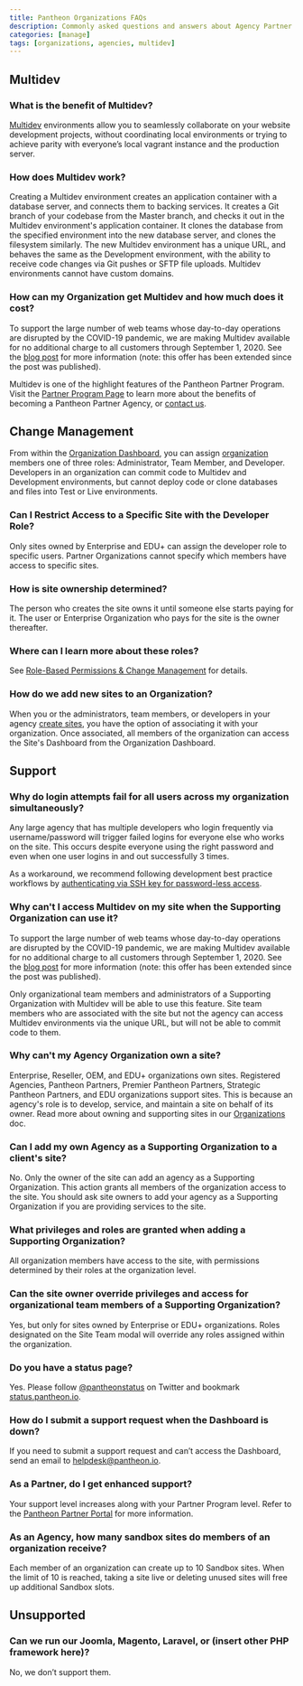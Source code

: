 ```yaml
---
title: Pantheon Organizations FAQs
description: Commonly asked questions and answers about Agency Partner Organizations using the Pantheon Platform.
categories: [manage]
tags: [organizations, agencies, multidev]
---
```

## Multidev

### What is the benefit of Multidev?

[Multidev](/multidev) environments allow you to seamlessly collaborate on your website development projects, without coordinating local environments or trying to achieve parity with everyone’s local vagrant instance and the production server.

### How does Multidev work?

Creating a Multidev environment creates an application container with a database server, and connects them to backing services. It creates a Git branch of your codebase from the Master branch, and checks it out in the Multidev environment's application container. It clones the database from the specified environment into the new database server, and clones the filesystem similarly. The new Multidev environment has a unique URL, and behaves the same as the Development environment, with the ability to receive code changes via Git pushes or SFTP file uploads. Multidev environments cannot have custom domains.

### How can my Organization get Multidev and how much does it cost?

<Alert title="Note" type="info" >

To support the large number of web teams whose day-to-day operations are disrupted by the COVID-19 pandemic, we are making Multidev available for no additional charge to all customers through September 1, 2020. See the [blog post](https://pantheon.io/blog/why-were-making-multidev-free-through-july-1stfor) for more information (note: this offer has been extended since the post was published).

</Alert>

Multidev is one of the highlight features of the Pantheon Partner Program. Visit the [Partner Program Page](https://pantheon.io/plans/partner-program) to learn more about the benefits of becoming a Pantheon Partner Agency, or [contact us](https://pantheon.io/contact-us?docs).

## Change Management

From within the [Organization Dashboard](/organization-dashboard), you can assign [organization](/organizations) members one of three roles: Administrator, Team Member, and Developer. Developers in an organization can commit code to Multidev and Development environments, but cannot deploy code or clone databases and files into Test or Live environments.

### Can I Restrict Access to a Specific Site with the Developer Role?
Only sites owned by Enterprise and EDU+ can assign the developer role to specific users. Partner Organizations cannot specify which members have access to specific sites.

### How is site ownership determined?
The person who creates the site owns it until someone else starts paying for it. The user or Enterprise Organization who pays for the site is the owner thereafter.

### Where can I learn more about these roles?

See [Role-Based Permissions & Change Management](/change-management) for details.

### How do we add new sites to an Organization?

When you or the administrators, team members, or developers in your agency [create sites](https://dashboard.pantheon.io/sites/create), you have the option of associating it with your organization. Once associated, all members of the organization can access the Site's Dashboard from the Organization Dashboard.

## Support

### Why do login attempts fail for all users across my organization simultaneously?
Any large agency that has multiple developers who login frequently via username/password will trigger failed logins for everyone else who works on the site. This occurs despite everyone using the right password and even when one user logins in and out successfully 3 times.

As a workaround, we recommend following development best practice workflows by [authenticating via SSH key for password-less access](/ssh-keys).

### Why can't I access Multidev on my site when the Supporting Organization can use it?

<Alert title="Note" type="info" >

To support the large number of web teams whose day-to-day operations are disrupted by the COVID-19 pandemic, we are making Multidev available for no additional charge to all customers through September 1, 2020. See the [blog post](https://pantheon.io/blog/why-were-making-multidev-free-through-july-1stfor) for more information (note: this offer has been extended since the post was published).

</Alert>

Only organizational team members and administrators of a Supporting Organization with Multidev will be able to use this feature. Site team members who are associated with the site but not the agency can access Multidev environments via the unique URL, but will not be able to commit code to them.

### Why can't my Agency Organization own a site?
Enterprise, Reseller, OEM, and EDU+ organizations own sites. Registered Agencies, Pantheon Partners, Premier Pantheon Partners, Strategic Pantheon Partners, and EDU organizations support sites. This is because an agency's role is to develop, service, and maintain a site on behalf of its owner. Read more about owning and supporting sites in our [Organizations](/organizations/#organization-site-association) doc.

### Can I add my own Agency as a Supporting Organization to a client's site?

No. Only the owner of the site can add an agency as a Supporting Organization. This action grants all members of the organization access to the site. You should ask site owners to add your agency as a Supporting Organization if you are providing services to the site.

### What privileges and roles are granted when adding a Supporting Organization?
All organization members have access to the site, with permissions determined by their roles at the organization level.

### Can the site owner override privileges and access for organizational team members of a Supporting Organization?
Yes, but only for sites owned by Enterprise or EDU+ organizations. Roles designated on the Site Team modal will override any roles assigned within the organization.

### Do you have a status page?
Yes. Please follow [@pantheonstatus](https://twitter.com/pantheonstatus) on Twitter and bookmark [status.pantheon.io](https://status.pantheon.io/).

### How do I submit a support request when the Dashboard is down?
If you need to submit a support request and can’t access the Dashboard, send an email to helpdesk@pantheon.io.

### As a Partner, do I get enhanced support?
Your support level increases along with your Partner Program level. Refer to the [Pantheon Partner Portal](https://pantheon.io/plans/partner-portal) for more information.

### As an Agency, how many sandbox sites do members of an organization receive?

Each member of an organization can create up to 10 Sandbox sites. When the limit of 10 is reached, taking a site live or deleting unused sites will free up additional Sandbox slots.

## Unsupported

### Can we run our Joomla, Magento, Laravel, or (insert other PHP framework here)?
No, we don’t support them.
